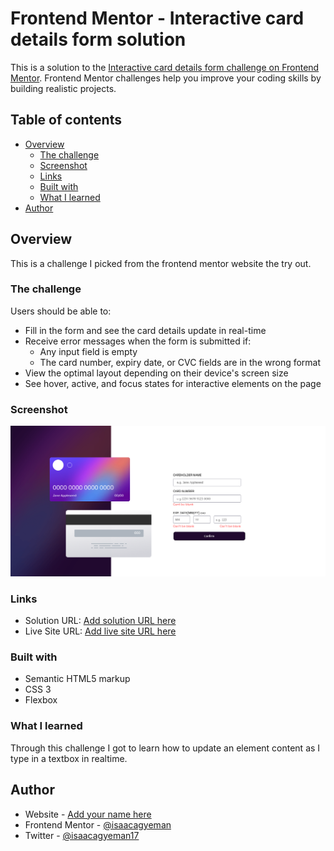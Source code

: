 # Frontend Mentor - Interactive card details form solution

This is a solution to the [Interactive card details form challenge on Frontend Mentor](https://www.frontendmentor.io/challenges/interactive-card-details-form-XpS8cKZDWw). Frontend Mentor challenges help you improve your coding skills by building realistic projects. 

## Table of contents

- [Overview](#overview)
  - [The challenge](#the-challenge)
  - [Screenshot](#screenshot)
  - [Links](#links)
  - [Built with](#built-with)
  - [What I learned](#what-i-learned)
- [Author](#author)



## Overview
This is a challenge I picked from the frontend mentor website the try out.

### The challenge

Users should be able to:

- Fill in the form and see the card details update in real-time
- Receive error messages when the form is submitted if:
  - Any input field is empty
  - The card number, expiry date, or CVC fields are in the wrong format
- View the optimal layout depending on their device's screen size
- See hover, active, and focus states for interactive elements on the page

### Screenshot

![](/assets/Screenshot%202023-05-16%20at%2022-01-12%20Frontend%20Mentor%20Interactive%20card%20details%20form.png)




### Links

- Solution URL: [Add solution URL here](https://your-solution-url.com)
- Live Site URL: [Add live site URL here](https://your-live-site-url.com)



### Built with

- Semantic HTML5 markup
- CSS 3
- Flexbox


### What I learned
Through this challenge I got to learn how to update an element content as I type in a textbox in realtime.

## Author

- Website - [Add your name here](https://www.your-site.com)
- Frontend Mentor - [@isaacagyeman](https://www.frontendmentor.io/profile/isaacagyeman)
- Twitter - [@isaacagyeman17](https://www.twitter.com/isaacagyeman17)


